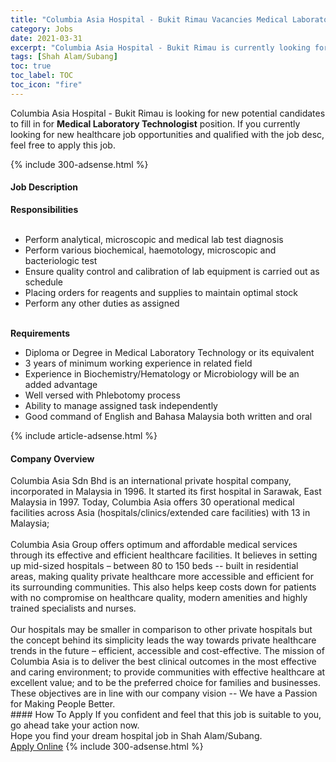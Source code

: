 ```yaml
---
title: "Columbia Asia Hospital - Bukit Rimau Vacancies Medical Laboratory Technologist" 
category: Jobs 
date: 2021-03-31 
excerpt: "Columbia Asia Hospital - Bukit Rimau is currently looking for suitable person to fill in the Medical Laboratory Technologist which positioned at Shah Alam/Subang" 
tags: [Shah Alam/Subang] 
toc: true 
toc_label: TOC 
toc_icon: "fire" 
--- 
```


<p>Columbia Asia Hospital - Bukit Rimau is looking for new potential candidates to fill in for <b>Medical Laboratory Technologist</b> position. If you currently looking for new healthcare job opportunities and qualified with the job desc, feel free to apply this job.
</p>{% include 300-adsense.html %} 
<div><div><h4>Job Description</h4></div><div><div><span><div><div><strong>Responsibilities</strong><br>&#160;</div><ul><li>Perform analytical, microscopic and medical lab test diagnosis</li><li>Perform various biochemical, haemotology, microscopic and bacteriologic test</li><li>Ensure quality control and calibration of lab equipment is carried out as schedule</li><li>Placing orders for reagents and supplies to maintain optimal stock</li><li>Perform any other duties as assigned</li></ul><div><br><strong>Requirements</strong></div><ul><li>Diploma or Degree in Medical Laboratory Technology or its equivalent</li><li>3 years of minimum working experience in related field</li><li>Experience in Biochemistry/Hematology or Microbiology will be an added advantage</li><li>Well versed with Phlebotomy process</li><li>Ability to manage assigned task independently</li><li>Good command of English and Bahasa Malaysia both written and oral</li></ul></div></span></div></div></div> 
{% include article-adsense.html %} 
<div><div><h4>Company Overview</h4></div><div><div><span><div><div>
<div>
		Columbia Asia Sdn Bhd is an international private hospital company, incorporated in Malaysia in 1996. It started its first hospital in Sarawak, East Malaysia in 1997. Today, Columbia Asia offers 30 operational medical facilities across Asia (hospitals/clinics/extended care facilities) with 13 in Malaysia;</div>
<div>
<br>
		Columbia Asia Group offers optimum and affordable medical services through its effective and efficient healthcare facilities. It believes in setting up mid-sized hospitals &#8211; between 80 to 150 beds -- built in residential areas, making quality private healthcare more accessible and efficient for its surrounding communities. This also helps keep costs down for patients with no compromise on healthcare quality, modern amenities and highly trained specialists and nurses.</div>
<div>
<br>
		Our hospitals may be smaller in comparison to other private hospitals but the concept behind its simplicity leads the way towards private healthcare trends in the future &#8211; efficient, accessible and cost-effective. The mission of Columbia Asia is to deliver the best clinical outcomes in the most effective and caring environment; to provide communities with effective healthcare at excellent value; and to be the preferred choice for families and businesses. These objectives are in line with our company vision -- We have a Passion for Making People Better.</div>
</div></div></span></div></div></div> 
#### How To Apply 
If you confident and feel that this job is suitable to you, go ahead take your action now. <br/> 
Hope you find your dream hospital job in Shah Alam/Subang. <br/> 
<a href="https://www.jobstreet.com.my/en/job/medical-laboratory-technologist-4514395?jobId=jobstreet-my-job-4514395" class="btn btn--warning" target="_blank" rel="nofollow noopenner">Apply Online</a> 
{% include 300-adsense.html %} 